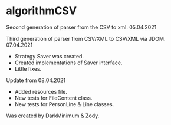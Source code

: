 # algorithmCSV
Second generation of parser from the CSV to xml. 05.04.2021 

Third generation of parser from CSV/XML to CSV/XML via JDOM. 07.04.2021
 - Strategy Saver was created.
 - Created implementations of Saver interface.
 - Little fixes.

Update from 08.04.2021
 - Added resources file.
 - New tests for FileContent class.
 - New tests for PersonLine & Line classes.

Was created by DarkMinimum & Zody.

